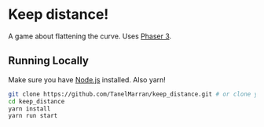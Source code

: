 # Keep distance!

A game about flattening the curve. Uses [Phaser 3](https://phaser.io/).

## Running Locally

Make sure you have [Node.js](http://nodejs.org/) installed. Also yarn!

```sh
git clone https://github.com/TanelMarran/keep_distance.git # or clone your own fork
cd keep_distance
yarn install
yarn run start
```
